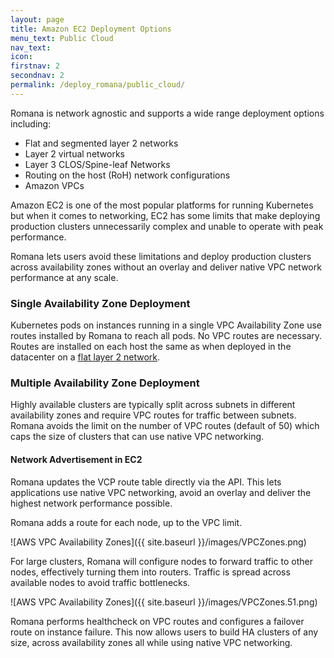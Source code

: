 ```yaml
---
layout: page
title: Amazon EC2 Deployment Options
menu_text: Public Cloud
nav_text:
icon:
firstnav: 2
secondnav: 2
permalink: /deploy_romana/public_cloud/
---
```


Romana is network agnostic and supports a wide range deployment options including:

* Flat and segmented layer 2 networks
* Layer 2 virtual networks
* Layer 3 CLOS/Spine-leaf Networks
* Routing on the host (RoH) network configurations
* Amazon VPCs

Amazon EC2 is one of the most popular platforms for running Kubernetes but when it comes to networking, EC2 has some limits that make deploying production clusters unnecessarily complex and unable to operate with peak performance.

Romana lets users avoid these limitations and deploy production clusters across availability zones without an overlay and deliver native VPC network performance at any scale.


### Single Availability Zone Deployment

Kubernetes pods on instances running in a single VPC Availability Zone use routes installed by Romana to reach all pods. No VPC routes are necessary. Routes are installed on each host the same as when deployed in the datacenter on a [flat layer 2 network](/deploy_romana/datacenter/#flat-layer-2-networks).


### Multiple Availability Zone Deployment

Highly available clusters are typically split across subnets in different availability zones and require VPC routes for traffic between subnets. Romana avoids the limit on the number of VPC routes (default of 50) which caps the size of clusters that can use native VPC networking.

#### Network Advertisement in EC2

Romana updates the VCP route table directly via the API. This lets applications use native VPC networking, avoid an overlay and deliver the highest network performance possible.

Romana adds a route for each node, up to the VPC limit. 

![AWS VPC Availability Zones]({{ site.baseurl }}/images/VPCZones.png)

For large clusters, Romana will configure nodes to forward traffic to other nodes, effectively turning them into routers. Traffic is spread across available nodes to avoid traffic bottlenecks.

![AWS VPC Availability Zones]({{ site.baseurl }}/images/VPCZones.51.png)

Romana performs healthcheck on VPC routes and configures a failover route on instance failure. This now allows users to build HA clusters of any size, across availability zones all while using native VPC networking.

